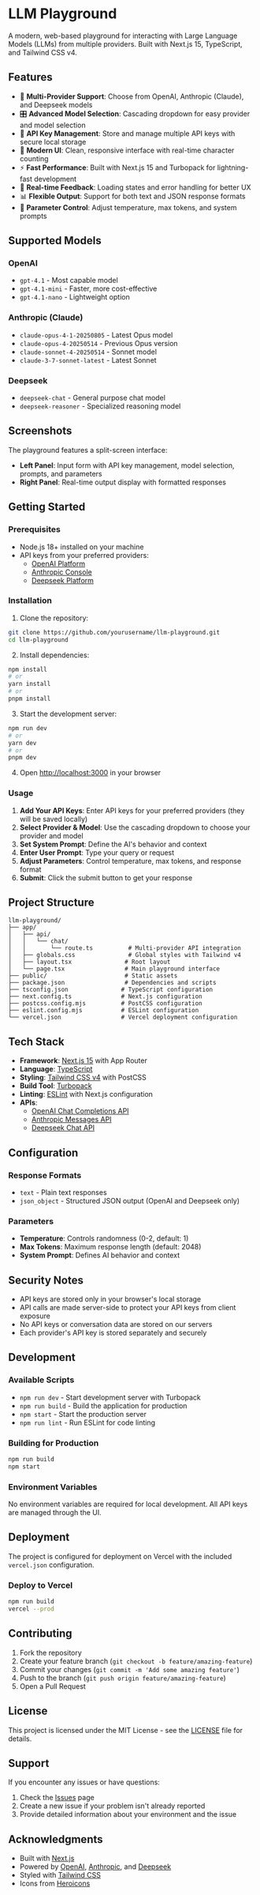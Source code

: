 # LLM Playground

A modern, web-based playground for interacting with Large Language Models (LLMs) from multiple providers. Built with Next.js 15, TypeScript, and Tailwind CSS v4.

## Features

- 🤖 **Multi-Provider Support**: Choose from OpenAI, Anthropic (Claude), and Deepseek models
- 🎛️ **Advanced Model Selection**: Cascading dropdown for easy provider and model selection
- 💾 **API Key Management**: Store and manage multiple API keys with secure local storage
- 🎨 **Modern UI**: Clean, responsive interface with real-time character counting
- ⚡ **Fast Performance**: Built with Next.js 15 and Turbopack for lightning-fast development
- 🔄 **Real-time Feedback**: Loading states and error handling for better UX
- 📊 **Flexible Output**: Support for both text and JSON response formats
- 🎯 **Parameter Control**: Adjust temperature, max tokens, and system prompts

## Supported Models

### OpenAI

- `gpt-4.1` - Most capable model
- `gpt-4.1-mini` - Faster, more cost-effective
- `gpt-4.1-nano` - Lightweight option

### Anthropic (Claude)

- `claude-opus-4-1-20250805` - Latest Opus model
- `claude-opus-4-20250514` - Previous Opus version
- `claude-sonnet-4-20250514` - Sonnet model
- `claude-3-7-sonnet-latest` - Latest Sonnet

### Deepseek

- `deepseek-chat` - General purpose chat model
- `deepseek-reasoner` - Specialized reasoning model

## Screenshots

The playground features a split-screen interface:

- **Left Panel**: Input form with API key management, model selection, prompts, and parameters
- **Right Panel**: Real-time output display with formatted responses

## Getting Started

### Prerequisites

- Node.js 18+ installed on your machine
- API keys from your preferred providers:
  - [OpenAI Platform](https://platform.openai.com/api-keys)
  - [Anthropic Console](https://console.anthropic.com/)
  - [Deepseek Platform](https://platform.deepseek.com/)

### Installation

1. Clone the repository:

```bash
git clone https://github.com/yourusername/llm-playground.git
cd llm-playground
```

2. Install dependencies:

```bash
npm install
# or
yarn install
# or
pnpm install
```

3. Start the development server:

```bash
npm run dev
# or
yarn dev
# or
pnpm dev
```

4. Open [http://localhost:3000](http://localhost:3000) in your browser

### Usage

1. **Add Your API Keys**: Enter API keys for your preferred providers (they will be saved locally)
2. **Select Provider & Model**: Use the cascading dropdown to choose your provider and model
3. **Set System Prompt**: Define the AI's behavior and context
4. **Enter User Prompt**: Type your query or request
5. **Adjust Parameters**: Control temperature, max tokens, and response format
6. **Submit**: Click the submit button to get your response

## Project Structure

```
llm-playground/
├── app/
│   ├── api/
│   │   └── chat/
│   │       └── route.ts          # Multi-provider API integration
│   ├── globals.css               # Global styles with Tailwind v4
│   ├── layout.tsx               # Root layout
│   └── page.tsx                 # Main playground interface
├── public/                      # Static assets
├── package.json                 # Dependencies and scripts
├── tsconfig.json               # TypeScript configuration
├── next.config.ts              # Next.js configuration
├── postcss.config.mjs          # PostCSS configuration
├── eslint.config.mjs           # ESLint configuration
└── vercel.json                 # Vercel deployment configuration
```

## Tech Stack

- **Framework**: [Next.js 15](https://nextjs.org/) with App Router
- **Language**: [TypeScript](https://www.typescriptlang.org/)
- **Styling**: [Tailwind CSS v4](https://tailwindcss.com/) with PostCSS
- **Build Tool**: [Turbopack](https://turbo.build/pack)
- **Linting**: [ESLint](https://eslint.org/) with Next.js configuration
- **APIs**:
  - [OpenAI Chat Completions API](https://platform.openai.com/docs/api-reference/chat)
  - [Anthropic Messages API](https://docs.anthropic.com/en/api/messages)
  - [Deepseek Chat API](https://platform.deepseek.com/api-docs)

## Configuration

### Response Formats

- `text` - Plain text responses
- `json_object` - Structured JSON output (OpenAI and Deepseek only)

### Parameters

- **Temperature**: Controls randomness (0-2, default: 1)
- **Max Tokens**: Maximum response length (default: 2048)
- **System Prompt**: Defines AI behavior and context

## Security Notes

- API keys are stored only in your browser's local storage
- API calls are made server-side to protect your API keys from client exposure
- No API keys or conversation data are stored on our servers
- Each provider's API key is stored separately and securely

## Development

### Available Scripts

- `npm run dev` - Start development server with Turbopack
- `npm run build` - Build the application for production
- `npm start` - Start the production server
- `npm run lint` - Run ESLint for code linting

### Building for Production

```bash
npm run build
npm start
```

### Environment Variables

No environment variables are required for local development. All API keys are managed through the UI.

## Deployment

The project is configured for deployment on Vercel with the included `vercel.json` configuration.

### Deploy to Vercel

```bash
npm run build
vercel --prod
```

## Contributing

1. Fork the repository
2. Create your feature branch (`git checkout -b feature/amazing-feature`)
3. Commit your changes (`git commit -m 'Add some amazing feature'`)
4. Push to the branch (`git push origin feature/amazing-feature`)
5. Open a Pull Request

## License

This project is licensed under the MIT License - see the [LICENSE](LICENSE) file for details.

## Support

If you encounter any issues or have questions:

1. Check the [Issues](https://github.com/yourusername/llm-playground/issues) page
2. Create a new issue if your problem isn't already reported
3. Provide detailed information about your environment and the issue

## Acknowledgments

- Built with [Next.js](https://nextjs.org/)
- Powered by [OpenAI](https://openai.com/api/), [Anthropic](https://www.anthropic.com/), and [Deepseek](https://www.deepseek.com/)
- Styled with [Tailwind CSS](https://tailwindcss.com/)
- Icons from [Heroicons](https://heroicons.com/)
